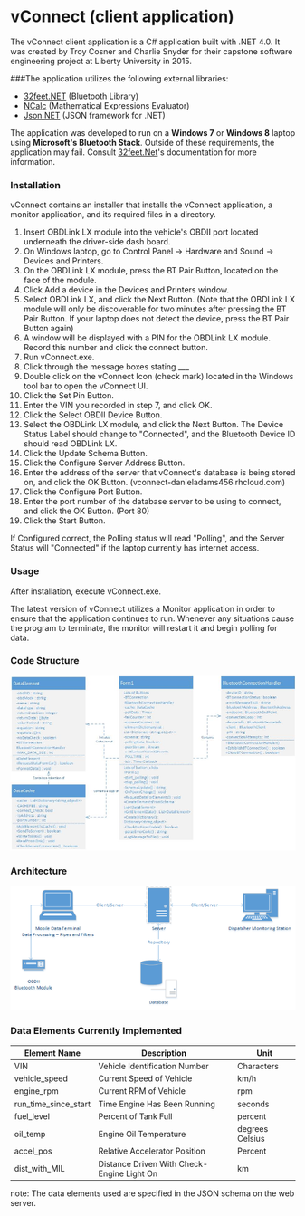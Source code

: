 # vConnect (client application)

The vConnect client application is a C# application built with .NET 4.0. It was created by Troy Cosner and Charlie Snyder for their capstone software engineering project at Liberty University in 2015.

###The application utilizes the following external libraries:
  * [32feet.NET][1] (Bluetooth Library)
  * [NCalc][2] (Mathematical Expressions Evaluator)
  * [Json.NET][3] (JSON framework for .NET)
  
The application was developed to run on a **Windows 7** or **Windows 8** laptop using **Microsoft's Bluetooth Stack**. Outside of these requirements, the application may fail.
Consult [32feet.Net][4]'s documentation for more information.  
  
### Installation
vConnect contains an installer that installs the vConnect application, a monitor application, and its required files in a directory. 

  1) Insert OBDLink LX module into the vehicle's OBDII port located underneath the driver-side dash board.
  2) On Windows laptop, go to Control Panel -> Hardware and Sound -> Devices and Printers.
  4) On the OBDLink LX module, press the BT Pair Button, located on the face of the module.
  5) Click Add a device in the Devices and Printers window. 
  6) Select OBDLink LX, and click the Next Button. (Note that the OBDLink LX module will only be discoverable for two minutes after pressing the BT Pair Button. If your laptop does not detect the device, press the BT Pair Button again)
  7) A window will be displayed with a PIN for the OBDLink LX module. Record this number and click the connect button.
  8) Run vConnect.exe.
  9) Click through the message boxes stating ___
 10) Double click on the vConnect Icon (check mark) located in the Windows tool bar to open the vConnect UI.
 11) Click the Set Pin Button.
 12) Enter the VIN you recorded in step 7, and click OK.
 13) Click the Select OBDII Device Button.
 14) Select the OBDLink LX module, and click the Next Button. The Device Status Label should change to "Connected", and the Bluetooth Device ID should read OBDLink LX.
 15) Click the Update Schema Button.
 16) Click the Configure Server Address Button.
 17) Enter the address of the server that vConnect's database is being stored on, and click the OK Button. (vconnect-danieladams456.rhcloud.com)
 18) Click the Configure Port Button.
 19) Enter the port number of the database server to be using to connect, and click the OK Button. (Port 80) 
 20) Click the Start Button.
 
If Configured correct, the Polling status will read "Polling", and the Server Status will "Connected" if the laptop currently has internet access. 
 
 ### Usage
After installation, execute vConnect.exe.

The latest version of vConnect utilizes a Monitor application in order to ensure that the application continues to run. Whenever any situations cause the program to terminate, the monitor will restart it and begin polling for data.

### Code Structure
![alt text](vConnect/Images/classDiagram.jpg)

### Architecture
![alt text](vConnect/Images/architecture.png)

### Data Elements Currently Implemented
| Element Name | Description | Unit |
| ------------ | ----------- | ---- |
| VIN | Vehicle Identification Number | Characters |
| vehicle_speed | Current Speed of Vehicle | km/h |
| engine_rpm | Current RPM of Vehicle | rpm |
| run_time_since_start | Time Engine Has Been Running | seconds |
| fuel_level | Percent of Tank Full | percent |
| oil_temp | Engine Oil Temperature | degrees Celsius |
| accel_pos | Relative Accelerator Position | Percent |
| dist_with_MIL | Distance Driven With Check-Engine Light On | km |
note: The data elements used are specified in the JSON schema on the web server.  
  
[1]: https://32feet.codeplex.com/
[2]: https://ncalc.codeplex.com/
[3]: http://www.newtonsoft.com/json
[4]: https://32feet.codeplex.com/wikipage?title=Supported%20Hardware%20and%20Software